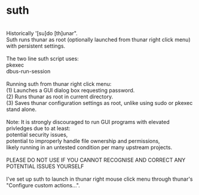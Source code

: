 # suth															<br>
<br>
Historically '[su]do [th]unar".												<br>
Suth runs thunar as root (optionally launched from thunar right click menu) with persistent settings.			<br>
															<br>
The two line suth script uses:												<br>
pkexec															<br>
dbus-run-session													<br>
															<br> 
Running suth from thunar right click menu:										<br>
(1) Launches a GUI dialog box requesting password.									<br>
(2) Runs thunar as root in current directory.										<br>
(3) Saves thunar configuration settings as root, unlike using sudo or pkexec stand alone.				<br>
															<br>
Note: 	It is strongly discouraged to run GUI programs with elevated privledges due to at least:			<br>
	potential security issues, 											<br>
	potential to improperly handle file ownership and permissions,							<br>
	likely running in an untested condition per many upstream projects.						<br>
															<br>
	PLEASE DO NOT USE IF YOU CANNOT RECOGNISE AND CORRECT ANY POTENTIAL ISSUES YOURSELF				<br>
															<br>
I've set up suth to launch in thunar right mouse click menu through thunar's "Configure custom actions...".		<br>						<br>
															<br>
															<br>